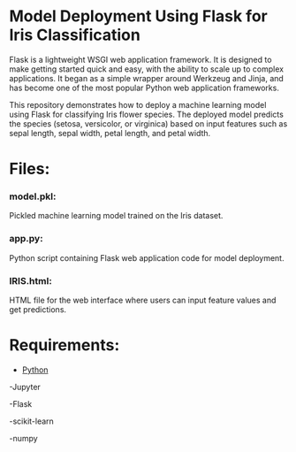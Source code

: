 # Model Deployment Using Flask for Iris Classification
Flask is a lightweight WSGI web application framework. It is designed to make getting started quick and easy, with the ability to scale up to complex applications. It began as a simple wrapper around Werkzeug and Jinja, and has become one of the most popular Python web application frameworks.

This repository demonstrates how to deploy a machine learning model using Flask for classifying Iris flower species. The deployed model predicts the species (setosa, versicolor, or virginica) based on input features such as sepal length, sepal width, petal length, and petal width.

# Files:
### model.pkl:
Pickled machine learning model trained on the Iris dataset.

### app.py:
Python script containing Flask web application code for model deployment.

### IRIS.html:
HTML file for the web interface where users can input feature values and get predictions.
# Requirements:
- [Python](https://github.com/python)

-Jupyter

-Flask

-scikit-learn

-numpy

